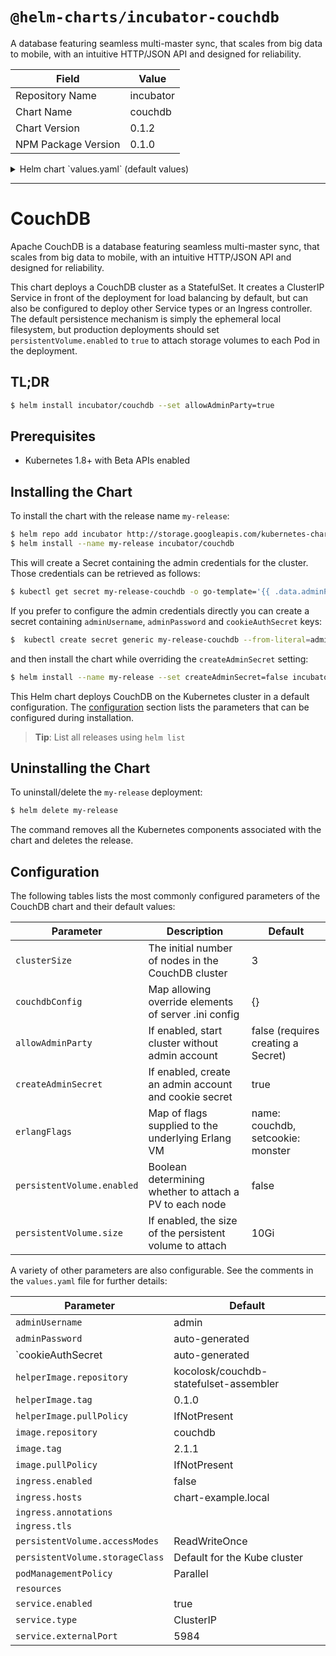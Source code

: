 # `@helm-charts/incubator-couchdb`

A database featuring seamless multi-master sync, that scales from big data to mobile, with an intuitive HTTP/JSON API and designed for reliability.

| Field               | Value     |
| ------------------- | --------- |
| Repository Name     | incubator |
| Chart Name          | couchdb   |
| Chart Version       | 0.1.2     |
| NPM Package Version | 0.1.0     |

<details>

<summary>Helm chart `values.yaml` (default values)</summary>

```yaml
## clusterSize is the initial size of the CouchDB cluster.
clusterSize: 3

## If allowAdminParty is enabled the cluster will start up without any database
## administrator account; i.e., all users will be granted administrative
## access. Otherwise, the system will look for a Secret called
## <ReleaseName>-couchdb containing `adminUsername`, `adminPassword` and
## `cookieAuthSecret` keys. See the `createAdminSecret` flag.
## ref: https://kubernetes.io/docs/concepts/configuration/secret/
allowAdminParty: false

## If createAdminSecret is enabled a Secret called <ReleaseName>-couchdb will
## be created containing auto-generated credentials. Users who prefer to set
## these values themselves have a couple of options:
##
## 1) The `adminUsername`, `adminPassword`, and `cookieAuthSecret` can be
##    defined directly in the chart's values. Note that all of a chart's values
##    are currently stored in plaintext in a ConfigMap in the tiller namespace.
##
## 2) This flag can be disabled and a Secret with the required keys can be
##    created ahead of time.
createAdminSecret: true

adminUsername: admin
# adminPassword: this_is_not_secure
# cookieAuthSecret: neither_is_this

## The storage volume used by each Pod in the StatefulSet. If a
## persistentVolume is not enabled, the Pods will use `emptyDir` ephemeral
## local storage. Setting the storageClass attribute to "-" disables dynamic
## provisioning of Persistent Volumes; leaving it unset will invoke the default
## provisioner.
persistentVolume:
  enabled: false
  accessModes:
    - ReadWriteOnce
  size: 10Gi
  # storageClass: "-"

## The CouchDB image
image:
  repository: couchdb
  tag: 2.1.1
  pullPolicy: IfNotPresent

## Sidecar that connects the individual Pods into a cluster
helperImage:
  repository: kocolosk/couchdb-statefulset-assembler
  tag: 1.1.0
  pullPolicy: IfNotPresent

## CouchDB is happy to spin up cluster nodes in parallel, but if you encounter
## problems you can try setting podManagementPolicy to the StatefulSet default
## `OrderedReady`
podManagementPolicy: Parallel

## A StatefulSet requires a headless Service to establish the stable network
## identities of the Pods, and that Service is created automatically by this
## chart without any additional configuration. The Service block below refers
## to a second Service that governs how clients connect to the CouchDB cluster.
service:
  enabled: true
  type: ClusterIP
  externalPort: 5984

## An Ingress resource can provide name-based virtual hosting and TLS
## termination among other things for CouchDB deployments which are accessed
## from outside the Kubernetes cluster.
## ref: https://kubernetes.io/docs/concepts/services-networking/ingress/
ingress:
  enabled: false
  hosts:
    - chart-example.local
  annotations:
    # kubernetes.io/ingress.class: nginx
    # kubernetes.io/tls-acme: "true"
  tls:
    # Secrets must be manually created in the namespace.
    # - secretName: chart-example-tls
    #   hosts:
    #     - chart-example.local

## Optional resource requests and limits for the CouchDB container
## ref: http://kubernetes.io/docs/user-guide/compute-resources/
resources:
  {}
  # requests:
  #  cpu: 100m
  #  memory: 128Mi
  # limits:
  #  cpu: 56
  #  memory: 256Gi

## erlangFlags is a map that is passed to the Erlang VM as flags using the
## ERL_FLAGS env. `name` and `setcookie` flags are minimally required to
## establish connectivity between cluster nodes.
## ref: http://erlang.org/doc/man/erl.html#init_flags
erlangFlags:
  name: couchdb
  setcookie: monster

## couchdbConfig will override default CouchDB configuration settings.
## The contents of this map are reformatted into a .ini file laid down
## by a ConfigMap object.
## ref: http://docs.couchdb.org/en/latest/config/index.html
couchdbConfig:
  # cluster:
  #   q: 8 # Create 8 shards for each database
```

</details>

---

# CouchDB

Apache CouchDB is a database featuring seamless multi-master sync, that scales
from big data to mobile, with an intuitive HTTP/JSON API and designed for
reliability.

This chart deploys a CouchDB cluster as a StatefulSet. It creates a ClusterIP
Service in front of the deployment for load balancing by default, but can also
be configured to deploy other Service types or an Ingress controller. The
default persistence mechanism is simply the ephemeral local filesystem, but
production deployments should set `persistentVolume.enabled` to `true` to attach
storage volumes to each Pod in the deployment.

## TL;DR

```bash
$ helm install incubator/couchdb --set allowAdminParty=true
```

## Prerequisites

- Kubernetes 1.8+ with Beta APIs enabled

## Installing the Chart

To install the chart with the release name `my-release`:

```bash
$ helm repo add incubator http://storage.googleapis.com/kubernetes-charts-incubator
$ helm install --name my-release incubator/couchdb
```

This will create a Secret containing the admin credentials for the cluster.
Those credentials can be retrieved as follows:

```bash
$ kubectl get secret my-release-couchdb -o go-template='{{ .data.adminPassword }}' | base64 --decode
```

If you prefer to configure the admin credentials directly you can create a
secret containing `adminUsername`, `adminPassword` and `cookieAuthSecret` keys:

```bash
$  kubectl create secret generic my-release-couchdb --from-literal=adminUsername=foo --from-literal=adminPassword=bar --from-literal=cookieAuthSecret=baz
```

and then install the chart while overriding the `createAdminSecret` setting:

```bash
$ helm install --name my-release --set createAdminSecret=false incubator/couchdb
```

This Helm chart deploys CouchDB on the Kubernetes cluster in a default
configuration. The [configuration](#configuration) section lists
the parameters that can be configured during installation.

> **Tip**: List all releases using `helm list`

## Uninstalling the Chart

To uninstall/delete the `my-release` deployment:

```bash
$ helm delete my-release
```

The command removes all the Kubernetes components associated with the chart and
deletes the release.

## Configuration

The following tables lists the most commonly configured parameters of the
CouchDB chart and their default values:

| Parameter                  | Description                                             | Default                            |
| -------------------------- | ------------------------------------------------------- | ---------------------------------- |
| `clusterSize`              | The initial number of nodes in the CouchDB cluster      | 3                                  |
| `couchdbConfig`            | Map allowing override elements of server .ini config    | {}                                 |
| `allowAdminParty`          | If enabled, start cluster without admin account         | false (requires creating a Secret) |
| `createAdminSecret`        | If enabled, create an admin account and cookie secret   | true                               |
| `erlangFlags`              | Map of flags supplied to the underlying Erlang VM       | name: couchdb, setcookie: monster  |
| `persistentVolume.enabled` | Boolean determining whether to attach a PV to each node | false                              |
| `persistentVolume.size`    | If enabled, the size of the persistent volume to attach | 10Gi                               |

A variety of other parameters are also configurable. See the comments in the
`values.yaml` file for further details:

| Parameter                          | Default                                |
| ---------------------------------- | -------------------------------------- |
| `adminUsername`                    | admin                                  |
| `adminPassword`                    | auto-generated                         |
| `cookieAuthSecret | auto-generated |
| `helperImage.repository`           | kocolosk/couchdb-statefulset-assembler |
| `helperImage.tag`                  | 0.1.0                                  |
| `helperImage.pullPolicy`           | IfNotPresent                           |
| `image.repository`                 | couchdb                                |
| `image.tag`                        | 2.1.1                                  |
| `image.pullPolicy`                 | IfNotPresent                           |
| `ingress.enabled`                  | false                                  |
| `ingress.hosts`                    | chart-example.local                    |
| `ingress.annotations`              |                                        |
| `ingress.tls`                      |                                        |
| `persistentVolume.accessModes`     | ReadWriteOnce                          |
| `persistentVolume.storageClass`    | Default for the Kube cluster           |
| `podManagementPolicy`              | Parallel                               |
| `resources`                        |                                        |
| `service.enabled`                  | true                                   |
| `service.type`                     | ClusterIP                              |
| `service.externalPort`             | 5984                                   |
